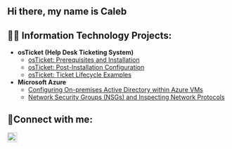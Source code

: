 ## Hi there, my name is Caleb
<h2>👨‍💻 Information Technology Projects:</h2>

- <b>osTicket (Help Desk Ticketing System)</b>
  - [osTicket: Prerequisites and Installation](https://github.com/CalebBogar/osticket-prereqs)
  - [osTicket: Post-Installation Configuration](https://github.com/CalebBogar/post-install-config)
  - [osTicket: Ticket Lifecycle Examples](https://github.com/CalebBogar/ticket-lifecycle)
- <b>Microsoft Azure</b>
  - [Configuring On-premises Active Directory within Azure VMs](https://github.com/CalebBogar/configure-ad)
  - [Network Security Groups (NSGs) and Inspecting Network Protocols](https://github.com/CalebBogar/azure-network-protocols)

<h2>🤳Connect with me:</h2>


[<img align="left" alt="Josh | LinkedIn" width="22px" src="https://cdn.jsdelivr.net/npm/simple-icons@v3/icons/linkedin.svg" />][linkedin]



[linkedin]: www.linkedin.com/in/caleb-bogar-2846922a5


